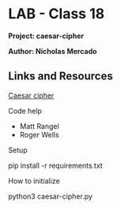 # LAB - Class 18

**Project: caesar-cipher**

**Author: Nicholas Mercado**

## Links and Resources

[Caesar cipher](https://en.wikipedia.org/wiki/Caesar_cipher)

Code help

- Matt Rangel
- Roger Wells

Setup

pip install -r requirements.txt

How to initialize

python3 caesar-cipher.py
